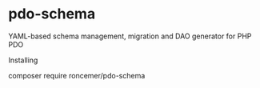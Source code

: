 # pdo-schema
YAML-based schema management, migration and DAO generator for PHP PDO


Installing

composer require roncemer/pdo-schema
